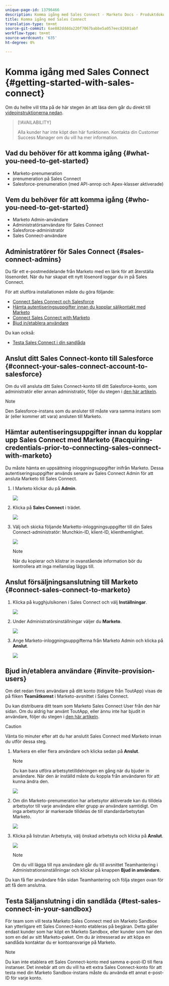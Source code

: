 ```yaml
---
unique-page-id: 13796466
description: Komma igång med Sales Connect - Marketo Docs - Produktdokumentation
title: Komma igång med Sales Connect
translation-type: tm+mt
source-git-commit: 6ae882dddda220f7067babbe5a057eec82601abf
workflow-type: tm+mt
source-wordcount: '635'
ht-degree: 0%

---
```



# Komma igång med Sales Connect {#getting-started-with-sales-connect}

Om du hellre vill titta på de här stegen än att läsa dem går du direkt till [videoinstruktionerna nedan](#video).

>[!AVAILABILITY]
>
>Alla kunder har inte köpt den här funktionen. Kontakta din Customer Success Manager om du vill ha mer information.

## Vad du behöver för att komma igång {#what-you-need-to-get-started}

* Marketo-prenumeration
* prenumeration på Sales Connect
* Salesforce-prenumeration (med API-anrop och Apex-klasser aktiverade)

## Vem du behöver för att komma igång {#who-you-need-to-get-started}

* Marketo Admin-användare
* Administratörsanvändare för Sales Connect
* Salesforce-administratör
* Sales Connect-användare

## Administratörer för Sales Connect {#sales-connect-admins}

Du får ett e-postmeddelande från Marketo med en länk för att återställa lösenordet. När du har skapat ett nytt lösenord loggar du in på Sales Connect.

För att slutföra installationen måste du göra följande:

* [Connect Sales Connect och Salesforce](#sfdc)
* [Hämta autentiseringsuppgifter innan du kopplar säljkontakt med Marketo](#acquire)
* [Connect Sales Connect with Marketo](#mkto)
* [Bjud in/etablera användare](#IPU)

Du kan också:

* [Testa Sales Connect i din sandlåda](#sandbox)

## Anslut ditt Sales Connect-konto till Salesforce {#connect-your-sales-connect-account-to-salesforce}

Om du vill ansluta ditt Sales Connect-konto till ditt Salesforce-konto, som administratör eller annan administratör, följer du stegen i [den här artikeln](https://docs.marketo.com/x/JwDb).

>[!NOTE]
>
>Den Salesforce-instans som du ansluter till måste vara samma instans som är (eller kommer att vara) ansluten till Marketo.

## Hämtar autentiseringsuppgifter innan du kopplar upp Sales Connect med Marketo {#acquiring-credentials-prior-to-connecting-sales-connect-with-marketo}

Du måste hämta en uppsättning inloggningsuppgifter inifrån Marketo. Dessa autentiseringsuppgifter används senare av Sales Connect Admin för att ansluta Marketo till Sales Connect.

1. I Marketo klickar du på **Admin**.

   ![](assets/one.png)

1. Klicka på **Sales Connect** i trädet.

   ![](assets/two.png)

1. Välj och skicka följande Marketto-inloggningsuppgifter till din Sales Connect-administratör: Munchkin-ID, klient-ID, klienthemlighet.

   ![](assets/3.jpg)

   >[!NOTE]
   >
   >När du kopierar och klistrar in ovanstående information bör du kontrollera att inga mellanslag läggs till.

## Anslut försäljningsanslutning till Marketo {#connect-sales-connect-to-marketo}

1. Klicka på kugghjulsikonen i Sales Connect och välj **Inställningar**.

   ![](assets/four.png)

1. Under Administratörsinställningar väljer du **Marketo**.

   ![](assets/eight.png)

1. Ange Marketo-inloggningsuppgifterna från Marketo Admin och klicka på **Anslut**.

   ![](assets/credentials.png)

## Bjud in/etablera användare {#invite-provision-users}

Om det redan finns användare på ditt konto (tidigare från ToutApp) visas de på fliken **Teamåtkomst** i Marketo-avsnittet i Sales Connect.

Du kan distribuera ditt team som Marketo Sales Connect User från den här sidan. Om du aldrig har använt ToutApp, eller ännu inte har bjudit in användare, följer du stegen i [den här artikeln](https://docs.marketo.com/display/TOUT/Invite+Team+Members).

>[!CAUTION]
>
>Vänta tio minuter efter att du har anslutit Sales Connect med Marketo innan du utför dessa steg.

1. Markera en eller flera användare och klicka sedan på **Anslut**.

   >[!NOTE]
   >
   >Du kan bara utföra arbetsytetilldelningen en gång när du bjuder in användare. När den är inställd måste du koppla från användaren för att kunna ändra den.

   ![](assets/users.png)

1. Om din Marketo-prenumeration har arbetsytor aktiverade kan du tilldela arbetsytor till varje användare eller grupp av användare samtidigt. Om inga arbetsytor är markerade tilldelas de till standardarbetsytan Marketo.

   ![](assets/nine.jpg)

1. Klicka på listrutan Arbetsyta, välj önskad arbetsyta och klicka på **Anslut**.

   ![](assets/ten.png)

   >[!NOTE]
   >
   >Om du vill lägga till nya användare går du till avsnittet Teamhantering i Administrationsinställningar och klickar på knappen **Bjud in användare**.

Du kan få fler användare från sidan Teamhantering och följa stegen ovan för att få dem anslutna.

## Testa Säljanslutning i din sandlåda {#test-sales-connect-in-your-sandbox}

För team som vill testa Marketo Sales Connect med sin Marketo Sandbox kan ytterligare ett Sales Connect-konto etableras på begäran. Detta gäller endast kunder som har köpt en Marketo Sandbox, eller kunder som har den som en del av sitt Marketo-paket. Om du är intresserad av att köpa en sandlåda kontaktar du er kontoansvarige på Marketo.

>[!NOTE]
>
>Du kan inte etablera ett Sales Connect-konto med samma e-post-ID till flera instanser. Det innebär att om du vill ha ett extra Sales Connect-konto för att testa med din Marketo Sandbox-instans måste du använda ett annat e-post-ID för varje konto.
